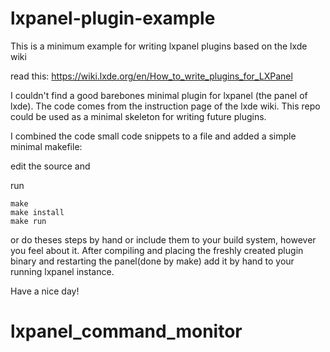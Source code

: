 # lxpanel-plugin-example
This is a minimum example for writing lxpanel plugins based on the lxde wiki

read this: https://wiki.lxde.org/en/How_to_write_plugins_for_LXPanel

I couldn't find a good barebones minimal plugin for lxpanel (the panel of lxde). 
The code comes from the instruction page of the lxde wiki. This repo could be used as a minimal skeleton for writing future plugins.

I combined the code small code snippets to a file and added a simple minimal makefile:

edit the source and

run

```
make
make install
make run 
```


or do theses steps by hand or include them to your build system, however you feel about it. 
After compiling and placing the freshly created plugin binary and restarting the panel(done by make) add it by hand to your running lxpanel instance.

Have a nice day!


# lxpanel_command_monitor
